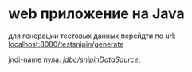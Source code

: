 # web приложение на Java

для генерации тестовых данных перейдти по url: <localhost:8080/testsnipin/generate>


jndi-name пула: *jdbc/snipinDataSource*.